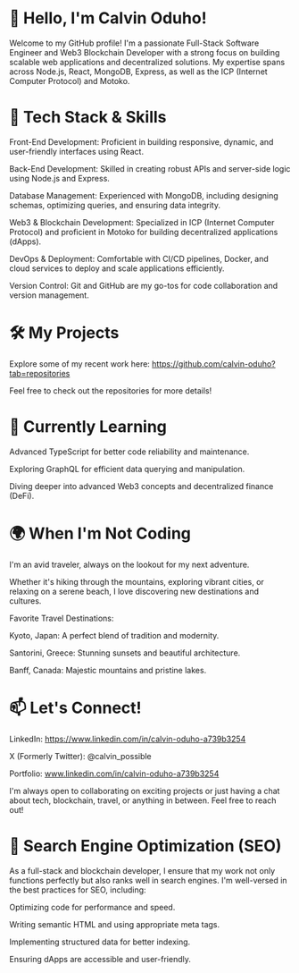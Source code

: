 # 👋 Hello, I'm Calvin Oduho!

Welcome to my GitHub profile! I'm a passionate Full-Stack Software Engineer and Web3 Blockchain Developer with a strong focus on building scalable web applications and decentralized solutions. My expertise spans across Node.js, React, MongoDB, Express, as well as the ICP (Internet Computer Protocol) and Motoko.

# 🚀 Tech Stack & Skills
Front-End Development: Proficient in building responsive, dynamic, and user-friendly interfaces using React.

Back-End Development: Skilled in creating robust APIs and server-side logic using Node.js and Express.

Database Management: Experienced with MongoDB, including designing schemas, optimizing queries, and ensuring data integrity.

Web3 & Blockchain Development: Specialized in ICP (Internet Computer Protocol) and proficient in Motoko for building decentralized applications (dApps).

DevOps & Deployment: Comfortable with CI/CD pipelines, Docker, and cloud services to deploy and scale applications efficiently.

Version Control: Git and GitHub are my go-tos for code collaboration and version management.

# 🛠️ My Projects
Explore some of my recent work here: https://github.com/calvin-oduho?tab=repositories

Feel free to check out the repositories for more details!

# 🌱 Currently Learning
Advanced TypeScript for better code reliability and maintenance.

Exploring GraphQL for efficient data querying and manipulation.

Diving deeper into advanced Web3 concepts and decentralized finance (DeFi).

# 🌍 When I'm Not Coding
I'm an avid traveler, always on the lookout for my next adventure. 

Whether it's hiking through the mountains, exploring vibrant cities, or relaxing on a serene beach, I love discovering new destinations and cultures.

Favorite Travel Destinations:

Kyoto, Japan: A perfect blend of tradition and modernity.

Santorini, Greece: Stunning sunsets and beautiful architecture.

Banff, Canada: Majestic mountains and pristine lakes.

# 📫 Let's Connect!
LinkedIn: https://www.linkedin.com/in/calvin-oduho-a739b3254

X (Formerly Twitter): @calvin_possible

Portfolio: www.linkedin.com/in/calvin-oduho-a739b3254

I'm always open to collaborating on exciting projects or just having a chat about tech, blockchain, travel, or anything in between. Feel free to reach out!

# 🤖 Search Engine Optimization (SEO)
As a full-stack and blockchain developer, I ensure that my work not only functions perfectly but also ranks well in search engines. I'm well-versed in the best practices for SEO, including:

Optimizing code for performance and speed.

Writing semantic HTML and using appropriate meta tags.

Implementing structured data for better indexing.

Ensuring dApps are accessible and user-friendly.

<!---
DEV-CalvinOduho/DEV-CalvinOduho is a ✨ special ✨ repository because its `README.md` (this file) appears on your GitHub profile.
You can click the Preview link to take a look at your changes.
--->
